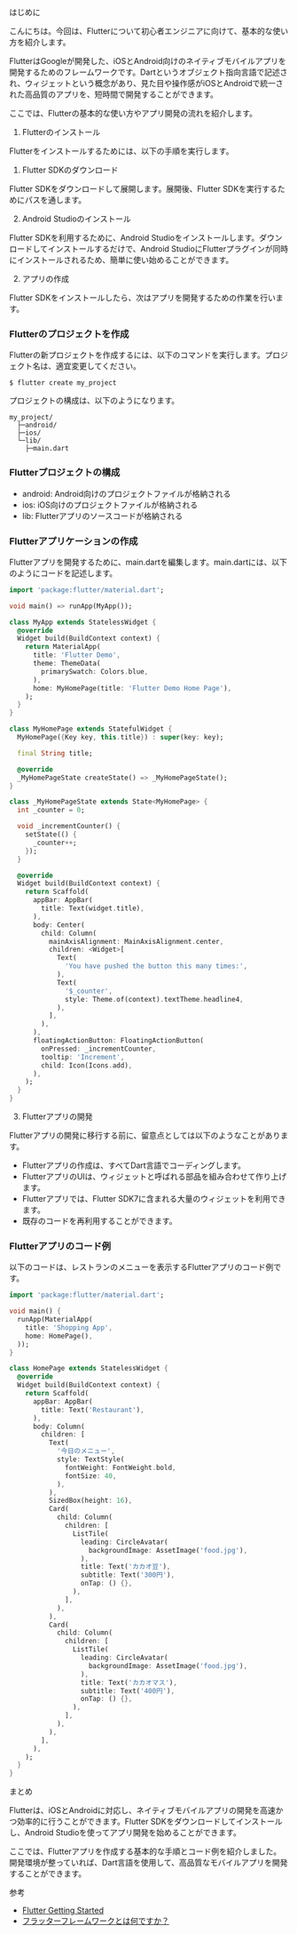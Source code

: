 <!--
title:   Flutter入門：初心者エンジニアが知っておくべき使い方
tags:    Flutter,アプリ開発,モバイルアプリ,使い方
id:      a3c3bb5cdf1fa4bbeb66
private: false
-->


はじめに

こんにちは。今回は、Flutterについて初心者エンジニアに向けて、基本的な使い方を紹介します。

FlutterはGoogleが開発した、iOSとAndroid向けのネイティブモバイルアプリを開発するためのフレームワークです。Dartというオブジェクト指向言語で記述され、ウィジェットという概念があり、見た目や操作感がiOSとAndroidで統一された高品質のアプリを、短時間で開発することができます。

ここでは、Flutterの基本的な使い方やアプリ開発の流れを紹介します。

1. Flutterのインストール

Flutterをインストールするためには、以下の手順を実行します。

1. Flutter SDKのダウンロード

Flutter SDKをダウンロードして展開します。展開後、Flutter SDKを実行するためにパスを通します。

2. Android Studioのインストール

Flutter SDKを利用するために、Android Studioをインストールします。ダウンロードしてインストールするだけで、Android StudioにFlutterプラグインが同時にインストールされるため、簡単に使い始めることができます。

2. アプリの作成

Flutter SDKをインストールしたら、次はアプリを開発するための作業を行います。


### Flutterのプロジェクトを作成

Flutterの新プロジェクトを作成するには、以下のコマンドを実行します。プロジェクト名は、適宜変更してください。

```
$ flutter create my_project
```

プロジェクトの構成は、以下のようになります。

```
my_project/
  ├─android/
  ├─ios/
  └─lib/
    ├─main.dart
```

### Flutterプロジェクトの構成

- android: Android向けのプロジェクトファイルが格納される
- ios: iOS向けのプロジェクトファイルが格納される
- lib:  Flutterアプリのソースコードが格納される

### Flutterアプリケーションの作成

Flutterアプリを開発するために、main.dartを編集します。main.dartには、以下のようにコードを記述します。

```dart
import 'package:flutter/material.dart';

void main() => runApp(MyApp());

class MyApp extends StatelessWidget {
  @override
  Widget build(BuildContext context) {
    return MaterialApp(
      title: 'Flutter Demo',
      theme: ThemeData(
        primarySwatch: Colors.blue,
      ),
      home: MyHomePage(title: 'Flutter Demo Home Page'),
    );
  }
}

class MyHomePage extends StatefulWidget {
  MyHomePage({Key key, this.title}) : super(key: key);

  final String title;

  @override
  _MyHomePageState createState() => _MyHomePageState();
}

class _MyHomePageState extends State<MyHomePage> {
  int _counter = 0;

  void _incrementCounter() {
    setState(() {
      _counter++;
    });
  }

  @override
  Widget build(BuildContext context) {
    return Scaffold(
      appBar: AppBar(
        title: Text(widget.title),
      ),
      body: Center(
        child: Column(
          mainAxisAlignment: MainAxisAlignment.center,
          children: <Widget>[
            Text(
              'You have pushed the button this many times:',
            ),
            Text(
              '$_counter',
              style: Theme.of(context).textTheme.headline4,
            ),
          ],
        ),
      ),
      floatingActionButton: FloatingActionButton(
        onPressed: _incrementCounter,
        tooltip: 'Increment',
        child: Icon(Icons.add),
      ),
    );
  }
}
```

3. Flutterアプリの開発

Flutterアプリの開発に移行する前に、留意点としては以下のようなことがあります。

 - Flutterアプリの作成は、すべてDart言語でコーディングします。
 - FlutterアプリのUIは、ウィジェットと呼ばれる部品を組み合わせて作り上げます。
 - Flutterアプリでは、Flutter SDK7に含まれる大量のウィジェットを利用できます。
 - 既存のコードを再利用することができます。


### Flutterアプリのコード例

以下のコードは、レストランのメニューを表示するFlutterアプリのコード例です。

```dart
import 'package:flutter/material.dart';

void main() {
  runApp(MaterialApp(
    title: 'Shopping App',
    home: HomePage(),
  ));
}

class HomePage extends StatelessWidget {
  @override
  Widget build(BuildContext context) {
    return Scaffold(
      appBar: AppBar(
        title: Text('Restaurant'),
      ),
      body: Column(
        children: [
          Text(
            '今日のメニュー',
            style: TextStyle(
              fontWeight: FontWeight.bold,
              fontSize: 40,
            ),
          ),
          SizedBox(height: 16),
          Card(
            child: Column(
              children: [
                ListTile(
                  leading: CircleAvatar(
                    backgroundImage: AssetImage('food.jpg'),
                  ),
                  title: Text('カカオ豆'),
                  subtitle: Text('300円'),
                  onTap: () {},
                ),
              ],
            ),
          ),
          Card(
            child: Column(
              children: [
                ListTile(
                  leading: CircleAvatar(
                    backgroundImage: AssetImage('food.jpg'),
                  ),
                  title: Text('カカオマス'),
                  subtitle: Text('400円'),
                  onTap: () {},
                ),
              ],
            ),
          ),
        ],
      ),
    );
  }
}
```

まとめ

Flutterは、iOSとAndroidに対応し、ネイティブモバイルアプリの開発を高速かつ効率的に行うことができます。Flutter SDKをダウンロードしてインストールし、Android Studioを使ってアプリ開発を始めることができます。

ここでは、Flutterアプリを作成する基本的な手順とコード例を紹介しました。開発環境が整っていれば、Dart言語を使用して、高品質なモバイルアプリを開発することができます。

参考

- [Flutter Getting Started](https://flutter.dev/docs/get-started/install)
- [フラッターフレームワークとは何ですか？](https://airbnb.io/lottie/blog/what-is-flutter.html)